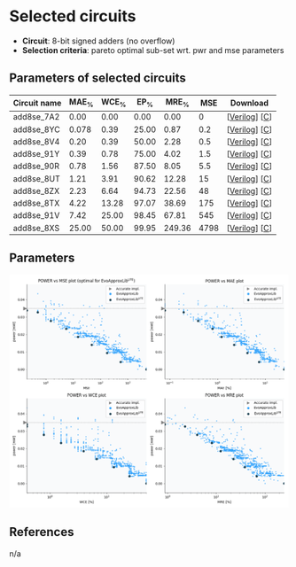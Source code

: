 
Selected circuits
===================
 - **Circuit**: 8-bit signed adders (no overflow)
 - **Selection criteria**: pareto optimal sub-set wrt. pwr and mse parameters

Parameters of selected circuits
----------------------------

| Circuit name | MAE<sub>%</sub> | WCE<sub>%</sub> | EP<sub>%</sub> | MRE<sub>%</sub> | MSE | Download |
| --- |  --- | --- | --- | --- | --- | --- | 
| add8se_7A2 | 0.00 | 0.00 | 0.00 | 0.00 | 0 |  [[Verilog](add8se_7A2.v)]  [[C](add8se_7A2.c)] |
| add8se_8YC | 0.078 | 0.39 | 25.00 | 0.87 | 0.2 |  [[Verilog](add8se_8YC.v)]  [[C](add8se_8YC.c)] |
| add8se_8V4 | 0.20 | 0.39 | 50.00 | 2.28 | 0.5 |  [[Verilog](add8se_8V4.v)]  [[C](add8se_8V4.c)] |
| add8se_91Y | 0.39 | 0.78 | 75.00 | 4.02 | 1.5 |  [[Verilog](add8se_91Y.v)]  [[C](add8se_91Y.c)] |
| add8se_90R | 0.78 | 1.56 | 87.50 | 8.05 | 5.5 |  [[Verilog](add8se_90R.v)]  [[C](add8se_90R.c)] |
| add8se_8UT | 1.21 | 3.91 | 90.62 | 12.28 | 15 |  [[Verilog](add8se_8UT.v)]  [[C](add8se_8UT.c)] |
| add8se_8ZX | 2.23 | 6.64 | 94.73 | 22.56 | 48 |  [[Verilog](add8se_8ZX.v)]  [[C](add8se_8ZX.c)] |
| add8se_8TX | 4.22 | 13.28 | 97.07 | 38.69 | 175 |  [[Verilog](add8se_8TX.v)]  [[C](add8se_8TX.c)] |
| add8se_91V | 7.42 | 25.00 | 98.45 | 67.81 | 545 |  [[Verilog](add8se_91V.v)]  [[C](add8se_91V.c)] |
| add8se_8XS | 25.00 | 50.00 | 99.95 | 249.36 | 4798 |  [[Verilog](add8se_8XS.v)]  [[C](add8se_8XS.c)] |
    
Parameters
--------------
![Parameters figure](fig.png)

References
--------------
n/a

             